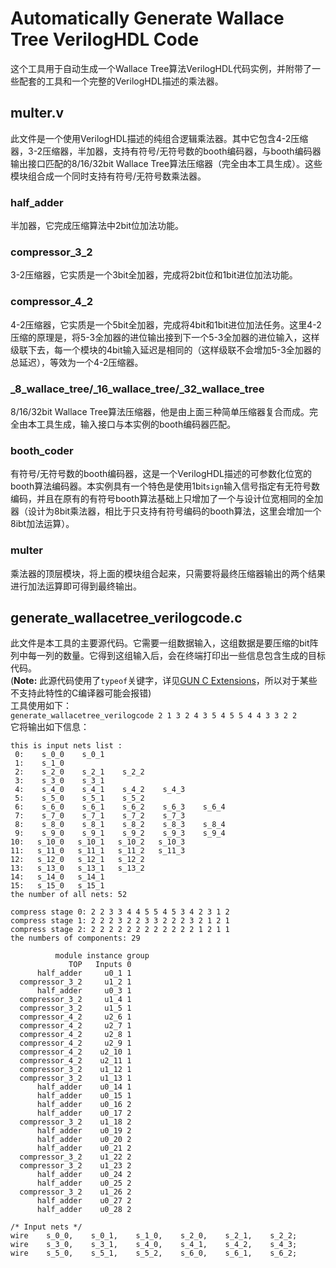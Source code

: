 # Automatically Generate Wallace Tree VerilogHDL Code
这个工具用于自动生成一个Wallace Tree算法VerilogHDL代码实例，并附带了一些配套的工具和一个完整的VerilogHDL描述的乘法器。
## multer.v
此文件是一个使用VerilogHDL描述的纯组合逻辑乘法器。其中它包含4-2压缩器，3-2压缩器，半加器，支持有符号/无符号数的booth编码器，与booth编码器输出接口匹配的8/16/32bit Wallace Tree算法压缩器（完全由本工具生成）。这些模块组合成一个同时支持有符号/无符号数乘法器。
### half_adder
半加器，它完成压缩算法中2bit位加法功能。
### compressor_3_2
3-2压缩器，它实质是一个3bit全加器，完成将2bit位和1bit进位加法功能。
### compressor_4_2
4-2压缩器，它实质是一个5bit全加器，完成将4bit和1bit进位加法任务。这里4-2压缩的原理是，将5-3全加器的进位输出接到下一个5-3全加器的进位输入，这样级联下去，每一个模块的4bit输入延迟是相同的（这样级联不会增加5-3全加器的总延迟），等效为一个4-2压缩器。
### \_8\_wallace\_tree/\_16\_wallace\_tree/\_32\_wallace\_tree
8/16/32bit Wallace Tree算法压缩器，他是由上面三种简单压缩器复合而成。完全由本工具生成，输入接口与本实例的booth编码器匹配。
### booth_coder
有符号/无符号数的booth编码器，这是一个VerilogHDL描述的可参数化位宽的booth算法编码器。本实例具有一个特色是使用1bit`sign`输入信号指定有无符号数编码，并且在原有的有符号booth算法基础上只增加了一个与设计位宽相同的全加器（设计为8bit乘法器，相比于只支持有符号编码的booth算法，这里会增加一个8ibt加法运算）。
### multer
乘法器的顶层模块，将上面的模块组合起来，只需要将最终压缩器输出的两个结果进行加法运算即可得到最终输出。
## generate\_wallacetree\_verilogcode.c
此文件是本工具的主要源代码。它需要一组数据输入，这组数据是要压缩的bit阵列中每一列的数量。它得到这组输入后，会在终端打印出一些信息包含生成的目标代码。  
(**Note:** 此源代码使用了`typeof`关键字，详见[GUN C Extensions](https://gcc.gnu.org/onlinedocs/gcc-4.6.2/gcc/C-Extensions.html#C-Extensions)，所以对于某些不支持此特性的C编译器可能会报错)  
工具使用如下：  
`generate_wallacetree_verilogcode 2 1 3 2 4 3 5 4 5 5 4 4 3 3 2 2`  
它将输出如下信息：  
```
this is input nets list :
 0:    s_0_0    s_0_1 
 1:    s_1_0 
 2:    s_2_0    s_2_1    s_2_2 
 3:    s_3_0    s_3_1 
 4:    s_4_0    s_4_1    s_4_2    s_4_3 
 5:    s_5_0    s_5_1    s_5_2 
 6:    s_6_0    s_6_1    s_6_2    s_6_3    s_6_4 
 7:    s_7_0    s_7_1    s_7_2    s_7_3 
 8:    s_8_0    s_8_1    s_8_2    s_8_3    s_8_4 
 9:    s_9_0    s_9_1    s_9_2    s_9_3    s_9_4 
10:   s_10_0   s_10_1   s_10_2   s_10_3 
11:   s_11_0   s_11_1   s_11_2   s_11_3 
12:   s_12_0   s_12_1   s_12_2 
13:   s_13_0   s_13_1   s_13_2 
14:   s_14_0   s_14_1 
15:   s_15_0   s_15_1 
the number of all nets: 52

compress stage 0: 2 2 3 3 4 4 5 5 4 5 3 4 2 3 1 2 
compress stage 1: 2 2 2 3 2 2 3 3 2 2 2 3 2 1 2 1 
compress stage 2: 2 2 2 2 2 2 2 2 2 2 2 2 1 2 1 1 
the numbers of components: 29

          module instance group
             TOP   Inputs 0
      half_adder     u0_1 1
  compressor_3_2     u1_2 1
      half_adder     u0_3 1
  compressor_3_2     u1_4 1
  compressor_3_2     u1_5 1
  compressor_4_2     u2_6 1
  compressor_4_2     u2_7 1
  compressor_4_2     u2_8 1
  compressor_4_2     u2_9 1
  compressor_4_2    u2_10 1
  compressor_4_2    u2_11 1
  compressor_3_2    u1_12 1
  compressor_3_2    u1_13 1
      half_adder    u0_14 1
      half_adder    u0_15 1
      half_adder    u0_16 2
      half_adder    u0_17 2
  compressor_3_2    u1_18 2
      half_adder    u0_19 2
      half_adder    u0_20 2
      half_adder    u0_21 2
  compressor_3_2    u1_22 2
  compressor_3_2    u1_23 2
      half_adder    u0_24 2
      half_adder    u0_25 2
  compressor_3_2    u1_26 2
      half_adder    u0_27 2
      half_adder    u0_28 2

/* Input nets */
wire    s_0_0,    s_0_1,    s_1_0,    s_2_0,    s_2_1,    s_2_2;  
wire    s_3_0,    s_3_1,    s_4_0,    s_4_1,    s_4_2,    s_4_3;  
wire    s_5_0,    s_5_1,    s_5_2,    s_6_0,    s_6_1,    s_6_2; 
```
